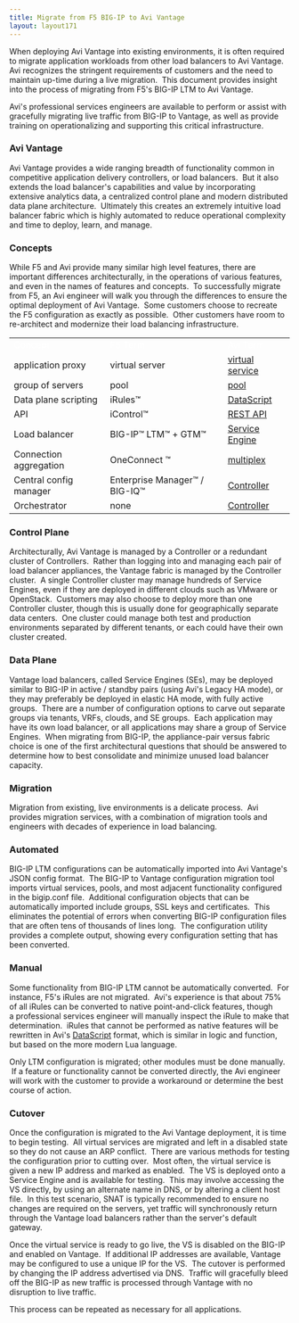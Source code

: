 ```yaml
---
title: Migrate from F5 BIG-IP to Avi Vantage
layout: layout171
---
```

When deploying Avi Vantage into existing environments, it is often required to migrate application workloads from other load balancers to Avi Vantage.  Avi recognizes the stringent requirements of customers and the need to maintain up-time during a live migration.  This document provides insight into the process of migrating from F5's BIG-IP LTM to Avi Vantage.

Avi's professional services engineers are available to perform or assist with gracefully migrating live traffic from BIG-IP to Vantage, as well as provide training on operationalizing and supporting this critical infrastructure.

### Avi Vantage

Avi Vantage provides a wide ranging breadth of functionality common in competitive application delivery controllers, or load balancers.  But it also extends the load balancer's capabilities and value by incorporating extensive analytics data, a centralized control plane and modern distributed data plane architecture.  Ultimately this creates an extremely intuitive load balancer fabric which is highly automated to reduce operational complexity and time to deploy, learn, and manage.

### Concepts

While F5 and Avi provide many similar high level features, there are important differences architecturally, in the operations of various features, and even in the names of features and concepts.  To successfully migrate from F5, an Avi engineer will walk you through the differences to ensure the optimal deployment of Avi Vantage.  Some customers choose to recreate the F5 configuration as exactly as possible.  Other customers have room to re-architect and modernize their load balancing infrastructure.

<table class=" table table-bordered table-hover">  
<tbody>          
<tr>    
<td><span style="color: white; font-size: medium;">Concept</span></td>
<td><span style="color: white; font-size: medium;">F5 Term</span></td>
<td><span style="color: white; font-size: medium;">Avi Term</span></td>
</tr>
<tr>    
<td>application proxy</td>
<td>virtual server</td>
<td><a href="/docs/17.1/architectural-overview/applications/virtual-services/create-virtual-service/">virtual service</a></td>
</tr>
<tr>    
<td>group of servers</td>
<td>pool</td>
<td><a href="/docs/17.1/architectural-overview/applications/pools/">pool</a></td>
</tr>
<tr>    
<td>Data plane scripting</td>
<td>iRules™</td>
<td><a href="/docs/17.1/datascript-guide/">DataScript</a></td>
</tr>
<tr>    
<td>API</td>
<td>iControl™</td>
<td><a href="/docs/latest/api-guide/overview.html">REST API</a></td>
</tr>
<tr>    
<td>Load balancer</td>
<td>BIG-IP™ LTM™ + GTM™</td>
<td><a href="/docs/17.1/architectural-overview/">Service Engine</a></td>
</tr>
<tr>    
<td>Connection aggregation</td>
<td>OneConnect ™</td>
<td><a href="/docs/17.1/connection-multiplex/">multiplex</a></td>
</tr>
<tr>    
<td>Central config manager</td>
<td>Enterprise Manager™ / BIG-IQ™</td>
<td><a href="/docs/17.1/architectural-overview/">Controller</a></td>
</tr>
<tr>    
<td>Orchestrator</td>
<td>none</td>
<td><a href="/docs/17.1/architectural-overview/">Controller</a></td>
</tr>
</tbody>
</table> 

### Control Plane

Architecturally, Avi Vantage is managed by a Controller or a redundant cluster of Controllers.  Rather than logging into and managing each pair of load balancer appliances, the Vantage fabric is managed by the Controller cluster.  A single Controller cluster may manage hundreds of Service Engines, even if they are deployed in different clouds such as VMware or OpenStack.  Customers may also choose to deploy more than one Controller cluster, though this is usually done for geographically separate data centers.  One cluster could manage both test and production environments separated by different tenants, or each could have their own cluster created.

### Data Plane

Vantage load balancers, called Service Engines (SEs), may be deployed similar to BIG-IP in active / standby pairs (using Avi's Legacy HA mode), or they may preferably be deployed in elastic HA mode, with fully active groups.  There are a number of configuration options to carve out separate groups via tenants, VRFs, clouds, and SE groups.  Each application may have its own load balancer, or all applications may share a group of Service Engines.  When migrating from BIG-IP, the appliance-pair versus fabric choice is one of the first architectural questions that should be answered to determine how to best consolidate and minimize unused load balancer capacity.

### Migration

Migration from existing, live environments is a delicate process.  Avi provides migration services, with a combination of migration tools and engineers with decades of experience in load balancing.

### Automated

BIG-IP LTM configurations can be automatically imported into Avi Vantage's JSON config format.  The BIG-IP to Vantage configuration migration tool imports virtual services, pools, and most adjacent functionality configured in the bigip.conf file.  Additional configuration objects that can be automatically imported include groups, SSL keys and certificates.  This eliminates the potential of errors when converting BIG-IP configuration files that are often tens of thousands of lines long.  The configuration utility provides a complete output, showing every configuration setting that has been converted.

### Manual

Some functionality from BIG-IP LTM cannot be automatically converted.  For instance, F5's iRules are not migrated.  Avi's experience is that about 75% of all iRules can be converted to native point-and-click features, though a professional services engineer will manually inspect the iRule to make that determination.  iRules that cannot be performed as native features will be rewritten in Avi's <a href="/docs/17.1/datascript-guide/">DataScript</a> format, which is similar in logic and function, but based on the more modern Lua language.

Only LTM configuration is migrated; other modules must be done manually.  If a feature or functionality cannot be converted directly, the Avi engineer will work with the customer to provide a workaround or determine the best course of action.

### Cutover

Once the configuration is migrated to the Avi Vantage deployment, it is time to begin testing.  All virtual services are migrated and left in a disabled state so they do not cause an ARP conflict.  There are various methods for testing the configuration prior to cutting over.  Most often, the virtual service is given a new IP address and marked as enabled.  The VS is deployed onto a Service Engine and is available for testing.  This may involve accessing the VS directly, by using an alternate name in DNS, or by altering a client host file.  In this test scenario, SNAT is typically recommended to ensure no changes are required on the servers, yet traffic will synchronously return through the Vantage load balancers rather than the server's default gateway.

Once the virtual service is ready to go live, the VS is disabled on the BIG-IP and enabled on Vantage.  If additional IP addresses are available, Vantage may be configured to use a unique IP for the VS.  The cutover is performed by changing the IP address advertised via DNS.  Traffic will gracefully bleed off the BIG-IP as new traffic is processed through Vantage with no disruption to live traffic.

This process can be repeated as necessary for all applications.

 

 
